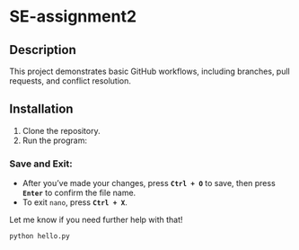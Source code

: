 # SE-assignment2

## Description
This project demonstrates basic GitHub workflows, including branches, pull requests, and conflict resolution.

## Installation
1. Clone the repository.
2. Run the program:

### Save and Exit:
- After you’ve made your changes, press **`Ctrl + O`** to save, then press **`Enter`** to confirm the file name.
- To exit `nano`, press **`Ctrl + X`**.

Let me know if you need further help with that!

```bash
python hello.py
